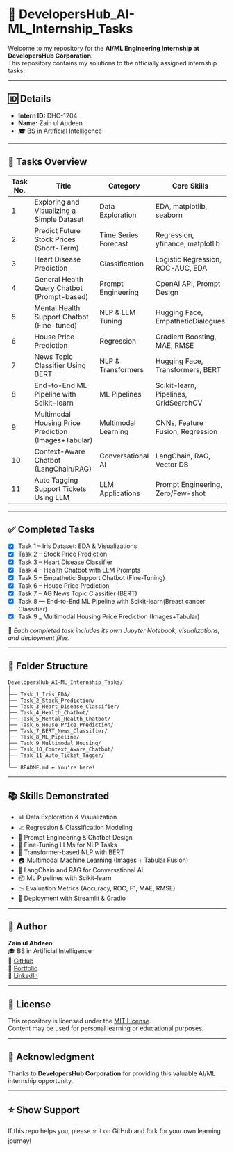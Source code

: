 # 🚀 DevelopersHub_AI-ML_Internship_Tasks

Welcome to my repository for the **AI/ML Engineering Internship at DevelopersHub Corporation**.  
This repository contains my solutions to the officially assigned internship tasks.  

---

## 🆔 Details
- **Intern ID:** DHC-1204  
- **Name:** Zain ul Abdeen  
- 🎓 BS in Artificial Intelligence  

---

## 📁 Tasks Overview

| Task No. | Title                                                | Category                 | Core Skills |
|----------|------------------------------------------------------|--------------------------|-------------|
| 1        | Exploring and Visualizing a Simple Dataset           | Data Exploration         | EDA, matplotlib, seaborn |
| 2        | Predict Future Stock Prices (Short-Term)             | Time Series Forecast     | Regression, yfinance, matplotlib |
| 3        | Heart Disease Prediction                             | Classification           | Logistic Regression, ROC-AUC, EDA |
| 4        | General Health Query Chatbot (Prompt-based)          | Prompt Engineering       | OpenAI API, Prompt Design |
| 5        | Mental Health Support Chatbot (Fine-tuned)           | NLP & LLM Tuning         | Hugging Face, EmpatheticDialogues |
| 6        | House Price Prediction                               | Regression               | Gradient Boosting, MAE, RMSE |
| 7        | News Topic Classifier Using BERT                     | NLP & Transformers       | Hugging Face, Transformers, BERT |
| 8        | End-to-End ML Pipeline with Scikit-learn             | ML Pipelines             | Scikit-learn, Pipelines, GridSearchCV |
| 9        | Multimodal Housing Price Prediction (Images+Tabular) | Multimodal Learning      | CNNs, Feature Fusion, Regression |
| 10       | Context-Aware Chatbot (LangChain/RAG)                | Conversational AI        | LangChain, RAG, Vector DB |
| 11       | Auto Tagging Support Tickets Using LLM               | LLM Applications         | Prompt Engineering, Zero/Few-shot |

---

## ✅ Completed Tasks

- [x] Task 1 – Iris Dataset: EDA & Visualizations  
- [x] Task 2 – Stock Price Prediction  
- [x] Task 3 – Heart Disease Classifier  
- [x] Task 4 – Health Chatbot with LLM Prompts  
- [x] Task 5 – Empathetic Support Chatbot (Fine-Tuning)  
- [x] Task 6 – House Price Prediction  
- [x] Task 7 – AG News Topic Classifier (BERT)
- [x] Task 8 — End-to-End ML Pipeline with Scikit-learn(Breast cancer Classifier)
- [x] Task 9 _  Multimodal Housing Price Prediction (Images+Tabular) 

📌 *Each completed task includes its own Jupyter Notebook, visualizations, and deployment files.*  

---
## 📂 Folder Structure
```
DevelopersHub_AI-ML_Internship_Tasks/
│
├── Task_1_Iris_EDA/
├── Task_2_Stock_Prediction/
├── Task_3_Heart_Disease_Classifier/
├── Task_4_Health_Chatbot/
├── Task_5_Mental_Health_Chatbot/
├── Task_6_House_Price_Prediction/
├── Task_7_BERT_News_Classifier/
├── Task_8_ML_Pipeline/
├── Task_9_Multimodal_Housing/
├── Task_10_Context_Aware_Chatbot/
├── Task_11_Auto_Ticket_Tagger/
│
└── README.md ← You're here!
```

---

## 📚 Skills Demonstrated

- 📊 Data Exploration & Visualization  
- 📈 Regression & Classification Modeling  
- 🤖 Prompt Engineering & Chatbot Design  
- 🧠 Fine-Tuning LLMs for NLP Tasks  
- 📰 Transformer-based NLP with BERT  
- 🏠 Multimodal Machine Learning (Images + Tabular Fusion)  
- 🔗 LangChain and RAG for Conversational AI  
- 📦 ML Pipelines with Scikit-learn  
- 📉 Evaluation Metrics (Accuracy, ROC, F1, MAE, RMSE)  
- 🚀 Deployment with Streamlit & Gradio  

---


## 🧠 Author

**Zain ul Abdeen**  
🎓 BS in Artificial Intelligence  
🔗 [GitHub](https://github.com/Zain-ul-abdeen-773)  
🔗 [Portfolio](https://zain-ul-abdeen-773.netlify.app/)  
🔗 [LinkedIn](http://www.linkedin.com/in/zain-ul-abdeen-48aa72318)

---

## 📜 License

This repository is licensed under the [MIT License](LICENSE).  
Content may be used for personal learning or educational purposes.  

---

## 🙌 Acknowledgment

Thanks to **DevelopersHub Corporation** for providing this valuable AI/ML internship opportunity.  

---

## ⭐️ Show Support

If this repo helps you, please ⭐️ it on GitHub and fork for your own learning journey!




